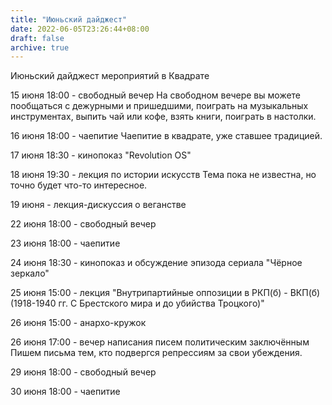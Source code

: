 ```yaml
---
title: "Июньский дайджест"
date: 2022-06-05T23:26:44+08:00
draft: false
archive: true
---
```


Июньский дайджест мероприятий в Квадрате

15 июня 18:00 - свободный вечер
На свободном вечере вы можете пообщаться с дежурными и пришедшими, поиграть на музыкальных инструментах, выпить чай или кофе, взять книги, поиграть в настолки. 

16 июня 18:00 - чаепитие
Чаепитие в квадрате, уже ставшее традицией. 

17 июня 18:30 - кинопоказ "Revolution OS" 

18 июня 19:30 - лекция по истории искусств 
Тема пока не известна, но точно будет что-то интересное. 

19 июня - лекция-дискуссия о веганстве

22 июня 18:00 - свободный вечер

23 июня 18:00 - чаепитие

24 июня 18:30 - кинопоказ и обсуждение эпизода сериала "Чёрное зеркало" 

25 июня 15:00 - лекция "Внутрипартийные оппозиции в РКП(б) - ВКП(б) (1918-1940 гг. С Брестского мира и  до убийства Троцкого)" 

26 июня 15:00 - анархо-кружок

26 июня 17:00 - вечер написания писем политическим заключённым
Пишем письма тем, кто подвергся репрессиям за свои убеждения. 

29 июня 18:00 - свободный вечер 

30 июня 18:00 - чаепитие
